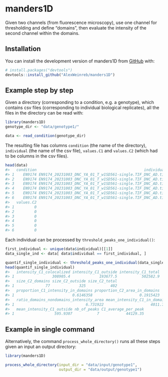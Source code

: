 
<!-- README.md is generated from README.Rmd. Please edit that file -->

# manders1D

Given two channels (from fluorescence microscopy), use one channel for
thresholding and define “domains”, then evaluate the intensity of the
second channel within the domains.

## Installation

You can install the development version of manders1D from
[GitHub](https://github.com/) with:

``` r
# install.packages("devtools")
devtools::install_github("AlexWeinreb/manders1D")
```

## Example step by step

Given a directory (corresponding to a condition, e.g. a genotype), which
contains csv files (corresponding to individual biological replicates),
all the files in the directory can be read with:

``` r
library(manders1D)
genotype_dir <- "data/genotype1/"

data <- read_condition(genotype_dir)
```

The resulting file has columns `condition` (the name of the directory),
`individual` (the name of the csv file), `values.C1` and `values.C2`
(which had to be columns in the csv files).

``` r
head(data)
#>   condition                                                individual values.C1
#> 1    EN9174 EN9174_20231003_DNC_YA_01_T_w1SD561-single.TIF_DNC_AD.tif   295.255
#> 2    EN9174 EN9174_20231003_DNC_YA_01_T_w1SD561-single.TIF_DNC_AD.tif   409.266
#> 3    EN9174 EN9174_20231003_DNC_YA_01_T_w1SD561-single.TIF_DNC_AD.tif   413.830
#> 4    EN9174 EN9174_20231003_DNC_YA_01_T_w1SD561-single.TIF_DNC_AD.tif   548.406
#> 5    EN9174 EN9174_20231003_DNC_YA_01_T_w1SD561-single.TIF_DNC_AD.tif   554.100
#> 6    EN9174 EN9174_20231003_DNC_YA_01_T_w1SD561-single.TIF_DNC_AD.tif   641.145
#>   values.C2
#> 1         0
#> 2         0
#> 3         0
#> 4         0
#> 5         0
#> 6         0
```

Each individual can be processed by `threshold_peaks_one_individual()`:

``` r
first_individual <- unique(data$individual)[[1]]
data_single_ind <- data[ data$individual == first_individual, ]

quantif_single_individual <- threshold_peaks_one_individual(data_single_ind)
head(quantif_single_individual)
#>   intensity_C1_colocalized intensity_C1_outside intensity_C1_total
#> 1                 308905.4             193677.5           502582.9
#>   size_C2_domains size_C2_outside size_C2_total
#> 1              77             325           402
#>   proportion_C1_intensity_in_domains proportion_C2_area_in_domains
#> 1                          0.6146358                     0.1915423
#>   ratio_domains_nondomains_intensity_area mean_intensity_C1_in_domains
#> 1                                6.731922                     4011.759
#>   mean_intensity_C1_outside nb_of_peaks C1_average_per_peak
#> 1                  595.9307           7            44129.35
```

## Example in single command

Alternatively, the command `process_whole_directory()` runs all these
steps given an input an output directory:

``` r
library(manders1D)

process_whole_directory(input_dir = "data/input/genotype1",
                        output_dir = "data/output/genotype1")
```
